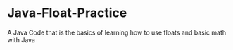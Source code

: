 # Java-Float-Practice
A Java Code that is the basics of learning how to use floats and basic math with Java
